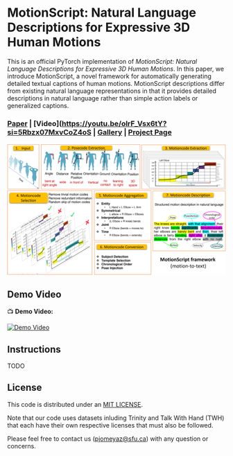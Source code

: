# MotionScript: Natural Language Descriptions for Expressive 3D Human Motions



This is an official PyTorch implementation of _MotionScript: Natural Language Descriptions for Expressive 3D Human Motions_. In this paper, we introduce MotionScript, a novel framework for automatically generating detailed textual captions
of human motions. MotionScript descriptions differ from existing natural language representations in that it provides detailed descriptions in natural language rather than simple action labels or generalized captions.

### [Paper](https://arxiv.org/abs/2312.12634) | [Video](https://youtu.be/olrF_Vsx6tY?si=5Rbzx07MxvCoZ4oS | [Gallery](https://drive.google.com/drive/u/1/folders/1xsKcx7YbiPVx8LjFgMBNlT3VjrNYaSsz) | [Project Page](https://pjyazdian.github.io/MotionScript/)

![OVERVIEW](docs/asset/framework_2.png)

## Demo Video

📺 **Demo Video:**

[![Demo Video](https://img.youtube.com/vi/olrF_Vsx6tY/0.jpg)](https://youtu.be/olrF_Vsx6tY?si=5Rbzx07MxvCoZ4oS)




## Instructions

TODO

## License

This code is distributed under an [MIT LICENSE](LICENSE).

Note that our code uses datasets inluding Trinity and Talk With Hand (TWH) that each have their own respective licenses that must also be followed.

Please feel free to contact us (pjomeyaz@sfu.ca) with any question or concerns.
